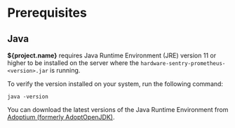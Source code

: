 # Prerequisites

## Java

**${project.name}** requires Java Runtime Environment (JRE) version 11 or higher to be installed on the server where the ```hardware-sentry-prometheus-<version>.jar``` is running.

To verify the version installed on your system, run the following command:

```batch
java -version
```

You can download the latest versions of the Java Runtime Environment from <a href="https://adoptium.net/" target="_blank">Adoptium (formerly AdoptOpenJDK)</a>.